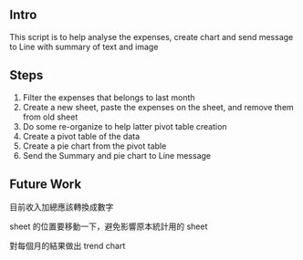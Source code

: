 
## Intro
This script is to help analyse the expenses, create chart and send message to Line with summary of text and image

## Steps

1. Filter the expenses that belongs to last month
2. Create a new sheet, paste the expenses on the sheet, and remove them from old sheet
3. Do some re-organize to help latter pivot table creation
4. Create a pivot table of the data
5. Create a pie chart from the pivot table
6. Send the Summary and pie chart to Line message

## Future Work
目前收入加總應該轉換成數字

sheet 的位置要移動一下，避免影響原本統計用的 sheet

對每個月的結果做出 trend chart